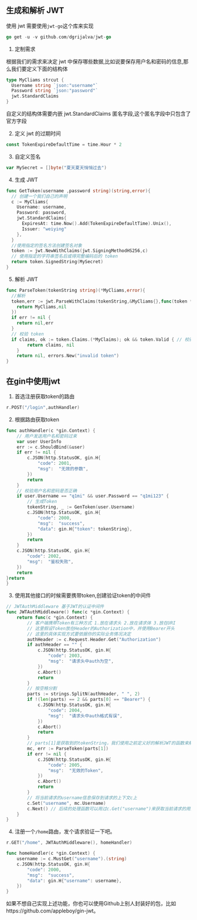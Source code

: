 ## 生成和解析 JWT

使用 jwt 需要使用`jwt-go`这个库来实现

```go
go get -u -v github.com/dgrijalva/jwt-go
```

1. 定制需求

根据我们的需求来决定 jwt 中保存哪些数据,比如说要保存用户名和密码的信息,那么我们要定义下面的结构体

```go
type MyCliams strcut {
  Username string `json:"username"`
  Password string `json:"password"`
  jwt.StandardClaims
}
```

自定义的结构体需要内嵌 jwt.StandardClaims 匿名字段,这个匿名字段中只包含了官方字段

2. 定义 jwt 的过期时间

```go
const TokenExpireDefaultTime = time.Hour * 2
```

3. 自定义签名

```go
var MySecret = []byte("夏天夏天悄悄过去")
```

4. 生成 JWT

```go
func GetToken(username ,password string)(string,error){
  // 创建一个我们自己的声明
  c := MyCliams{
    Username: username,
    Password: password,
    jwt.StandardClaims{
      ExpiresAt: time.Now().Add(TokenExpireDefaultTime).Unix(),
      Issuer: "weiying"
    },
  }
  //使用指定的签名方法创建签名对象
  token := jwt.NewWithClaims(jwt.SigningMethodHS256,c)
  // 使用指定的字符串签名后或得完整编码后的 token
  return token.SignedString(MySecret)
}
```

5. 解析 JWT

```go
func ParseToken(tokenString string)(*MyCliams,error){
  //解析
  token,err := jwt.ParseWithClaims(tokenString,&MyCliams{},func(token *jwt.Token)(i interface{},err error){
    return MyCliams,nil
  })
  if err != nil {
    return nil,err
  }
  // 校验 token
  if claims, ok := token.Claims.(*MyClaims); ok && token.Valid { // 校验token
		return claims, nil
	}
	return nil, errors.New("invalid token")
}
```



## 在gin中使用jwt



1. 首选注册获取token的路由

```go
r.POST("/login",authHandler)
```

2. 根据路由获取token

```go
func authHandler(c *gin.Context) {
	// 用户发送用户名和密码过来
	var user UserInfo
	err := c.ShouldBind(&user)
	if err != nil {
		c.JSON(http.StatusOK, gin.H{
			"code": 2001,
			"msg":  "无效的参数",
		})
		return
	}
	// 校验用户名和密码是否正确
	if user.Username == "q1mi" && user.Password == "q1mi123" {
		// 生成Token
		tokenString, _ := GenToken(user.Username)
		c.JSON(http.StatusOK, gin.H{
			"code": 2000,
			"msg":  "success",
			"data": gin.H{"token": tokenString},
		})
		return
	}
	c.JSON(http.StatusOK, gin.H{
		"code": 2002,
		"msg":  "鉴权失败",
	})
	return
}return
}
```

3. 使用其他接口的时候需要携带token,创建验证token的中间件

```go
// JWTAuthMiddleware 基于JWT的认证中间件
func JWTAuthMiddleware() func(c *gin.Context) {
	return func(c *gin.Context) {
		// 客户端携带Token有三种方式 1.放在请求头 2.放在请求体 3.放在URI
		// 这里假设Token放在Header的Authorization中，并使用Bearer开头
		// 这里的具体实现方式要依据你的实际业务情况决定
		authHeader := c.Request.Header.Get("Authorization")
		if authHeader == "" {
			c.JSON(http.StatusOK, gin.H{
				"code": 2003,
				"msg":  "请求头中auth为空",
			})
			c.Abort()
			return
		}
		// 按空格分割
		parts := strings.SplitN(authHeader, " ", 2)
		if !(len(parts) == 2 && parts[0] == "Bearer") {
			c.JSON(http.StatusOK, gin.H{
				"code": 2004,
				"msg":  "请求头中auth格式有误",
			})
			c.Abort()
			return
		}
		// parts[1]是获取到的tokenString，我们使用之前定义好的解析JWT的函数来解析它
		mc, err := ParseToken(parts[1])
		if err != nil {
			c.JSON(http.StatusOK, gin.H{
				"code": 2005,
				"msg":  "无效的Token",
			})
			c.Abort()
			return
		}
		// 将当前请求的username信息保存到请求的上下文c上
		c.Set("username", mc.Username)
		c.Next() // 后续的处理函数可以用过c.Get("username")来获取当前请求的用户信息
	}
}
```

4. 注册一个`/home`路由，发个请求验证一下吧。

```go
r.GET("/home", JWTAuthMiddleware(), homeHandler)

func homeHandler(c *gin.Context) {
	username := c.MustGet("username").(string)
	c.JSON(http.StatusOK, gin.H{
		"code": 2000,
		"msg":  "success",
		"data": gin.H{"username": username},
	})
}
```

如果不想自己实现上述功能，你也可以使用Github上别人封装好的包，比如https://github.com/appleboy/gin-jwt。

